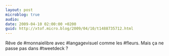 ```yaml
---
layout: post
microblog: true
audio: 
date: 2009-04-10 02:00:00 +0200
guid: http://xtof.micro.blog/2009/04/10/t1488735712.html
---
```

Rêve de #monnaielibre avec #langagevisuel comme les #fleurs. Mais ça ne passe pas dans #tweetdeck ?
